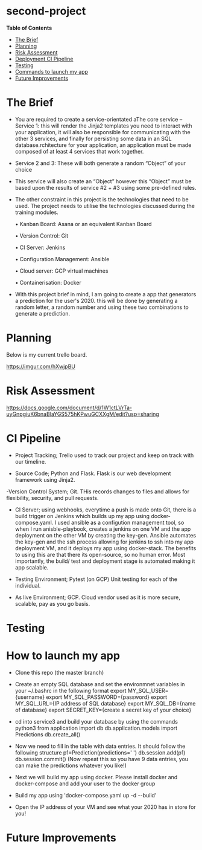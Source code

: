 # second-project
**Table of Contents**

* [The Brief](#the-brief)
* [Planning](#planning)
* [Risk Assessment](#Riks-Assessment)
* [Deployment CI Pipeline](#Dpeloyment&CI-Pipeline)
* [Testing](#Testing)
* [Commands to launch my app](#Commands-to-launch-my-app)
* [Future Improvements](#Future-Improvements)


# The Brief

- You are required to create a service-orientated aThe core service 
– Service 1: this will render the Jinja2 templates you need to interact with your application, it will also be responsible for communicating with the other 3 services, and finally for persisting some data in an SQL database.rchitecture for your application, an application must be made composed of at least 4 services that work together.
- Service 2 and 3: These will both generate a random “Object” of your choice
- This service will also create an “Object” however this “Object” must be based upon the results of service #2 + #3 using some pre-defined rules.
- The other constraint in this project is the technologies that need to be used. The project needs to utilise the technologies discussed during the training modules. 

     •	Kanban Board: Asana or an equivalent Kanban Board 

     •	Version Control: Git 

     •	CI Server: Jenkins 

     •	Configuration Management: Ansible

     •	Cloud server: GCP virtual machines 
    
     •	Containerisation: Docker 
- With this project brief in mind, I am going to create a app that generators a prediction for the user's 2020. this will be done by generating a random letter, a random number and using these two combinations to generate a prediction. 

# Planning

Below is my current trello board.

https://imgur.com/hXwjpBU

# Risk Assessment 

https://docs.google.com/document/d/1W1ctLVrTa-uyGnpgiuK6bnaBlaYGS575hKPwuGCXXgM/edit?usp=sharing

# CI Pipeline 

- Project Tracking; Trello used to track our project and keep on track with our timeline. 


- Source Code; Python and Flask. Flask is our web development framework using Jinja2.


-Version Control System; Git. THis records changes to files and allows for flexibility, security, and pull requests.



- CI Server; using webhooks, everytime a push is made onto Git, there is a build trigger on Jenkins which builds up my app using docker-compose.yaml. I used ansible as a configution management tool, so when I run anisble-playbook, creates a jenkins on one VM and the app deployment on the other VM by creating the key-gen. Ansible automates the key-gen and the ssh process allowing for jenkins to ssh into my app deployment VM, and it deploys my app using docker-stack. The benefits to using this are that there its open-source, so no human error. Most importantly, the build/ test and deployment stage is automated making it app scalable. 

- Testing Environment; Pytest (on GCP) Unit testing for each of the individual. 


- As live Environment; GCP. Cloud vendor used as it is more secure, scalable, pay as you go basis. 

# Testing

# How to launch my app

- Clone this repo (the master branch)
- Create an empty SQL database and set the environmnet variables in your ~/.bashrc in the following format
   export MY_SQL_USER={username}
   export MY_SQL_PASSWORD={password}
   export MY_SQL_URL={IP address of SQL database}
   export MY_SQL_DB={name of database}
   export SECRET_KEY={create a secret key of your choice}
   
- cd into service3 and build your database by using the commands 
  python3
  from application import db
  db.application.models import Predictions
  db.create_all()
- Now we need to fill in the table with data entries. It should follow the following structure
  p1=Prediction(predictions=' ')
  db.session.add(p1)
  db.session.commit()
  (Now repeat this so you have 9 data entries, you can make the predictions whatever you like!)
  
- Next we will build my app using docker. Please install docker and docker-compose and add your user to the docker group
- Build my app using 'docker-compose.yaml up -d --build'
- Open the IP address of your VM and see what your 2020 has in store for you!

# Future Improvements 


